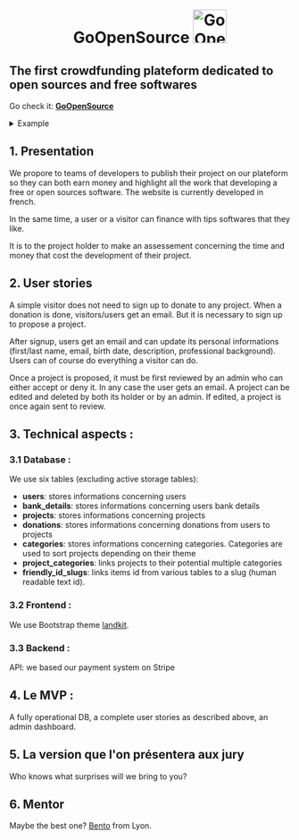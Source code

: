 <h1 align="center">
  <strong align="center">GoOpenSource</strong>
  <a href="https://go-open-source.herokuapp.com/"

  <img
    src="https://pictures.kitties.netlib.re/storage/logo_white_min.svg"          
    width="60px"
    height="60px"
    alt="Go Open Source">
  </a>
</h1>

## The first crowdfunding plateform dedicated to open sources and free softwares

Go check it: __[GoOpenSource](https://go-open-source.herokuapp.com/)__
<details>
<summary>Example</summary>

moussaillon @ yopmail.com || Azerty
</details>

## 1. Presentation
We propore to teams of developers to publish their project on our plateform so they can both earn money and highlight all the work that developing a free or open sources software. The website is currently developed in french.  

In the same time, a user or a visitor can finance with tips softwares that they like.  

It is to the project holder to make an assessement concerning the time and money that cost the development of their project.

## 2. User stories
A simple visitor does not need to sign up to donate to any project. When a donation is done, visitors/users get an email. But it is necessary to sign up to propose a project.  

After signup, users get an email and can update its personal informations (first/last name, email, birth date, description, professional background). Users can of course do everything a visitor can do.

Once a project is proposed, it must be first reviewed by an admin who can either accept or deny it. In any case the user gets an email. A project can be edited and deleted by both its holder or by an admin. If edited, a project is once again sent to review.

## 3. Technical aspects :
### 3.1 Database :
We use six tables (excluding active storage tables):
* __users__: stores informations concerning users
* __bank_details__: stores informations concerning users bank details
* __projects__: stores informations concerning projects
* __donations__: stores informations concerning donations from users to projects
* __categories__: stores informations concerning categories. Categories are used to sort projects depending on their theme
* __project_categories__: links projects to their potential multiple categories
* __friendly_id_slugs__: links items id from various tables to a slug (human readable text id).

### 3.2 Frontend :
We use Bootstrap theme [landkit](https://themes.getbootstrap.com/product/landkit/).  

### 3.3 Backend :
API: we based our payment system on Stripe

## 4. Le MVP :
A fully operational DB, a complete user stories as described above, an admin dashboard.

## 5. La version que l'on présentera aux jury
Who knows what surprises will we bring to you?

## 6. Mentor
Maybe the best one? [Bento](https://github.com/davidBentoPereira) from Lyon.
